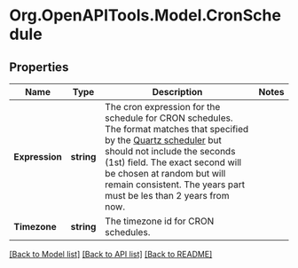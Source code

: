 # Org.OpenAPITools.Model.CronSchedule
## Properties

Name | Type | Description | Notes
------------ | ------------- | ------------- | -------------
**Expression** | **string** | The cron expression for the schedule for CRON schedules. The format matches that specified by the [Quartz scheduler](http://www.quartz-scheduler.org/documentation/quartz-2.x/tutorials/crontrigger.html) but should not include the seconds (1st) field. The exact second will be chosen at random but will remain consistent. The years part must be les than 2 years from now.  | 
**Timezone** | **string** | The timezone id for CRON schedules. | 

[[Back to Model list]](../README.md#documentation-for-models) [[Back to API list]](../README.md#documentation-for-api-endpoints) [[Back to README]](../README.md)

